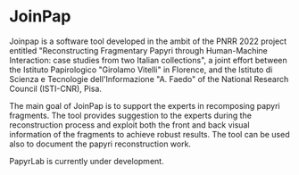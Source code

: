 # JoinPap

Joinpap is a software tool developed in the ambit of the PNRR 2022 project entitled "Reconstructing Fragmentary Papyri through Human-Machine Interaction: case studies from two Italian collections",
a joint effort between the Istituto Papirologico "Girolamo Vitelli" in Florence, and the Istituto di Scienza e Tecnologie dell'Informazione "A. Faedo" of the National Research Council (ISTI-CNR), Pisa. 

The main goal of JoinPap is to support the experts in recomposing papyri fragments. The tool provides suggestion to the experts during the reconstruction process and exploit both the front and back 
visual information of the fragments to achieve robust results. The tool can be used also to document the papyri reconstruction work.

PapyrLab is currently under development.

